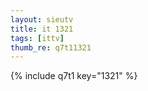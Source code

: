 ```yaml
--- 
layout: sieutv
title: it 1321
tags: [ittv]
thumb_re: q7t11321
---
```

{% include q7t1 key="1321" %} 
